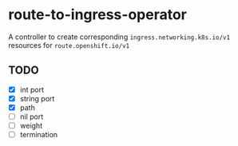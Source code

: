 # route-to-ingress-operator

A controller to create corresponding `ingress.networking.k8s.io/v1` resources for `route.openshift.io/v1`


## TODO

- [x] int port
- [x] string port
- [x] path
- [ ] nil port
- [ ] weight
- [ ] termination

